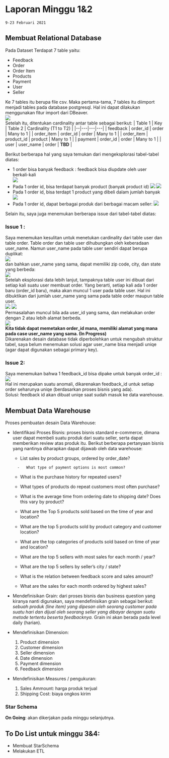 

# Laporan Minggu 1&2

    9-23 Februari 2021

## Membuat Relational Database
Pada Dataset Terdapat 7 table yaitu:

 - Feedback
 - Order
 - Order Item
 - Products
 - Payment
 - User
 - Seller  

Ke 7 tables itu berupa file csv. Maka pertama-tama, 7 tables itu diimport menjadi tables pada database postgresql. Hal ini dapat dilakukan menggunakan fitur import dari DBeaver.  
**![](https://lh3.googleusercontent.com/dEwJ8fV6p-jG01xy72fYjWwzGHu9VeJHsmDaluBUXwjDeNbSbKYku-50Tbp94awi6igSqTzxiOZ0RMx3LbYwvz_jbr2vJ-DXS1pEamuS4C3laqZvippKM09kul8LUbpyWTE_Q-sm)**  
Setelah itu, ditentukan cardinality antar table sebagai berikut:
|  Table 1 | Key | Table 2  | Cardinality (T1 to T2)  |
|--|---|---|---|
| feedback |  order_id | order  | Many to 1  |
|  order_item | order_id  | order  | Many to 1  |
|  order_item | product_id  | product  | Many to 1   |
| payment  | order_id  |  order | Many to 1  |
|  user | user_name  | order  | **TBD**  |   

Berikut berberapa hal yang saya temukan dari mengeksplorasi tabel-tabel diatas: 
 - 1 order bisa banyak feedback : feedback bisa diupdate oleh user berkali-kali  
 **![](https://lh4.googleusercontent.com/YIgNXEF27oQRM_aeWFq739NLPuPItNj7bKPWhuE5hn8vex7LD7MLsdgcQVzlXjeS7UBmo3xkjCealpxTTVIJ94ZPv5JQZUBvg_vfA0ZwpIJ1MaKVfkvmWwvw9SuyUzzk4oSdXdyT)**  
 - Pada 1 order id, bisa terdapat banyak product (banyak product id)
 **![](https://lh4.googleusercontent.com/Mla-EI-29M6RagJMyziXEqieKyKhP8DWpmLoEMmnBpSv333Hn8msBPfcKTqroYojQCp0R8fuOldU1S_PEU2b22FNcFgZdD3JVNGUePnw90Pg9cfjKiJVonhzlHaYMiX1tjXLqfJn)      ![](https://lh3.googleusercontent.com/y9rXDbU3bLN-DoIxREFDIoXbv7UHCzIYLo4dsCfvNkIXTYItnAuvo2MugR0gJsIzLJA6gN5O7rT-rQL7jO_EpW8ga1ZePS5K6i45fUKokppWfUxpXxmCRdzEP4p64CsK2zdiwa1x)**     
- Pada 1 order id, bisa terdapt 1 product yang dibeli dalam jumlah banyak  
 **![](https://lh6.googleusercontent.com/xAIG878h_4_hWmiDzQ5qxW5avPQEEVP7-feZL_NAHzHrNxVvYdpAIWHMRcSwZsz9Z3FU-InhQY7yQPrMGScKgMfEo1Fc_GPukskAacSmxffHvPDo02WR7nuhhXLbgxD_wSpqpP2P)**  
- Pada 1 order id, dapat berbagai produk dari berbagai macam seller: 
 **![](https://lh6.googleusercontent.com/aGb-OqV9RO3WNOps_JRsygzHLBbCuv2l6_5ccQcjgiCPk1G4vOvhbOv8UnYQ80R_XSb10b3pnlVcw0mZW9MhPzoDbtiMI1URTPRbs-kO7CZB3YEurDc3oIyxr46q0_ArsGK-86mj)**  

Selain itu, saya juga menemukan berberapa issue dari tabel-tabel diatas: 

### Issue 1 :   
Saya menemukan kesulitan untuk menetukan cardinality dari table user dan table order. Table order dan table user dihubungkan oleh keberadaan user_name. Namun user_name pada table user sendiri dapat berupa duplikat:    
**![](https://lh5.googleusercontent.com/9qU8MT-Bqc9-mSx_pLWNzu_k4jy8WAcvdmuRbW_rDXDnP4rJ-mp8wM3k-rOrmhuqGo8qv8tB-YYb_SnBVEdMO_6obuq16nmmsI-Elgv1r2es9FAVIudoUi380c6-QP_fneQZzWAI)**  
dan bahkan user_name yang sama, dapat memiliki zip code, city, dan state yang berbeda:  
**![](https://lh3.googleusercontent.com/bMPKDRFN2MsxEtYjiAdoqJ-6qcStfeUN7EBNlhx6c5C77NbhEfyHKs4ZQUkHgolRYGJ5ZeX1fadvA5ixv5DNu2Lyq7Z68nWvI50zPoQShQ75lISHiDKeNz08SumAJcypSYzumGQF)**   
Setelah eksplorasi data lebih lanjut, tampaknya table user ini dibuat dari setiap kali suatu user membuat order. Yang berarti, setiap kali ada 1 order baru (order_id baru), maka akan muncul 1 user pada table user. Hal ini dibuktikan dari jumlah user_name yang sama pada table order maupun table user.  
**![](https://lh6.googleusercontent.com/5BFRQ-ZQeyv8IRnUQX30c8EmGFXXVmng9d2DHdf0F9Qm8MNkpn-QkgLcYhRk2I68WgAXPtg-bqqMU8tc_t4e2sYwqYg-qo5JaozDI91v3JHULtNWsY3L3GkP2fgBlJze0HeyRYLY)** **![](https://lh6.googleusercontent.com/A9nkkeI0RdpWWbSSIfC_AjFEcGTJrX222pSpxX1EuZ1kN--Qr5f3qWYP4OogQCzfCgU1_s9YXvDWb4fGwzOvW93cyQXyWSkD5Tg037pMhO7kZ9d4-HsgpTYkgA6GzFPSm5YWNCw0)**  
Permasalahan muncul bila ada user_id yang sama, dan melakukan order dengan 2 atau lebih alamat berbeda.  
**![](https://lh3.googleusercontent.com/bMPKDRFN2MsxEtYjiAdoqJ-6qcStfeUN7EBNlhx6c5C77NbhEfyHKs4ZQUkHgolRYGJ5ZeX1fadvA5ixv5DNu2Lyq7Z68nWvI50zPoQShQ75lISHiDKeNz08SumAJcypSYzumGQF)**    
**Kita tidak dapat memetakan order_id mana, memiliki alamat yang mana pada case user_name yang sama. (In Progress)**   
Dikarenakan desain database tidak diperbolehkan untuk mengubah struktur tabel, saya belum menemukan solusi agar user_name bisa menjadi uniqe (agar dapat digunakan sebagai primary key).  

### Issue 2:
Saya menemukan bahwa 1 feedback_id bisa dipake untuk banyak order_id :  
**![](https://lh4.googleusercontent.com/2bQIFjumr8hMCzYqzpQnhIrD8ADsgnH_IDghAlPKqR9fg_xNAD_z5QAK3pAUmd-6SIRiYE6di2i5NqHb-QcBt8mNDAoHSrCAf3GzhMBOx9tL8_5UnDACMJBc6uCl4Gr68Lf_n9ci)**  
Hal ini merupakan suatu anomali, dikarenakan feedback_id untuk setiap order seharunya uniqe (berdasarkan proses bisnis yang ada).  
Solusi: feedback id akan dibuat uniqe saat sudah masuk ke data warehouse.  

## Membuat Data Warehouse
Proses pembuatan  desain Data Warehouse:   
- Identifikasi Proses Bisnis: proses bisnis standard e-commerce, dimana user dapat membeli suatu produk dari suatu seller, serta dapat memberikan review atas produk itu. Berikut berberapa pertanyaan bisnis yang nantinya diharapkan dapat dijawab oleh data warehouse: 
	-    List sales by product groups, ordered by order_date?
    
		-   What type of payment options is most common?
    
	-   What is the purchase history for repeated users?
    
	-   What types of products do repeat customers most often purchase?
    
	-   What is the average time from ordering date to shipping date? Does this vary by product?
    
	-   What are the Top 5 products sold based on the time of year and location?
    
	-   What are the top 5 products sold by product category and customer location?
    
	-   What are the top categories of products sold based on time of year and location?
    
	-   What are the top 5 sellers with most sales for each month / year?
    
	-   What are the top 5 sellers by seller’s city / state?
    
	-   What is the relation between feedback score and sales amount?
    
	-   What are the sales for each month ordered by highest sales?
- Mendefinisikan Grain: dari proses bisnis dan business question yang kiranya nanti digunakan, saya mendefinisikan grain sebagai berikut:  
*sebuah produk (line item) yang dipesan oleh seorang customer pada suatu hari dan dijual oleh seorang seller yang dibayar dengan suatu metode tertentu beserta feedbacknya.* Grain ini akan berada pada level daily (harian).
-  Mendefinisikan Dimension:
	1.  Product dimension
	2.  Customer dimension
	3.  Seller dimension
	4.  Date dimension  
	5.  Payment dimension
	6.  Feedback dimension
- Mendefinisikan Measures / pengukuran: 
	1.  Sales Ammount: harga produk terjual
	2. Shipping Cost: biaya ongkos kirim

### Star Schema
**On Going**: akan dikerjakan pada minggu selanjutnya.

## To Do List untuk minggu 3&4:  
- Membuat StarSchema
- Melakukan ETL

